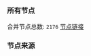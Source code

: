 ### 所有节点
合并节点总数: `2176`
[节点链接](https://raw.githubusercontent.com/rzhy1/11/master/sub/sub_merge_base64.txt)

### 节点来源
